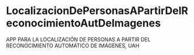 # LocalizacionDePersonasAPartirDelReconocimientoAutDeImagenes
APP PARA LA LOCALIZACIÓN DE PERSONAS A PARTIR DEL RECONOCIMIENTO AUTOMÁTICO DE IMÁGENES, UAH
